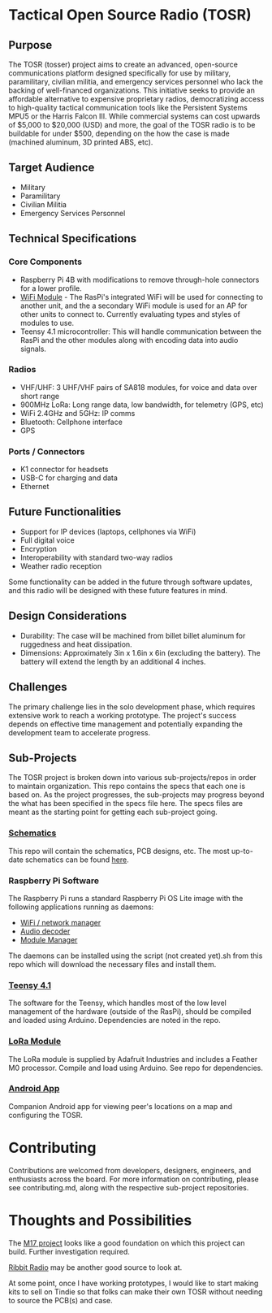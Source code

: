 # Tactical Open Source Radio (TOSR)
## Purpose
The TOSR (tosser) project aims to create an advanced, open-source communications platform designed specifically for use by military, paramilitary, civilian militia, and emergency services personnel who lack the backing of well-financed organizations. This initiative seeks to provide an affordable alternative to expensive proprietary radios, democratizing access to high-quality tactical communication tools like the Persistent Systems MPU5 or the Harris Falcon III. While commercial systems can cost upwards of $5,000 to $20,000 (USD) and more, the goal of the TOSR radio is to be buildable for under $500, depending on the how the case is made (machined aluminum, 3D printed ABS, etc).

## Target Audience
- Military
- Paramilitary
- Civilian Militia
- Emergency Services Personnel

## Technical Specifications
### Core Components
- Raspberry Pi 4B with modifications to remove through-hole connectors for a lower profile.
- [WiFi Module]() - The RasPi's integrated WiFi will be used for connecting to another unit, and the a secondary WiFi module is used for an AP for other units to connect to. Currently evaluating types and styles of modules to use.
- Teensy 4.1 microcontroller: This will handle communication between the RasPi and the other modules along with encoding data into audio signals.
### Radios
- VHF/UHF: 3 UHF/VHF pairs of SA818 modules, for voice and data over short range
- 900MHz LoRa: Long range data, low bandwidth, for telemetry (GPS, etc)
- WiFi 2.4GHz and 5GHz: IP comms
- Bluetooth: Cellphone interface
- GPS
### Ports / Connectors
- K1 connector for headsets
- USB-C for charging and data
- Ethernet

## Future Functionalities
- Support for IP devices (laptops, cellphones via WiFi)
- Full digital voice
- Encryption
- Interoperability with standard two-way radios
- Weather radio reception

Some functionality can be added in the future through software updates, and this radio will be designed with these future features in mind. 

## Design Considerations
- Durability: The case will be machined from billet billet aluminum for ruggedness and heat dissipation.
- Dimensions: Approximately 3in x 1.6in x 6in (excluding the battery). The battery will extend the length by an additional 4 inches.

## Challenges
The primary challenge lies in the solo development phase, which requires extensive work to reach a working prototype. The project's success depends on effective time management and potentially expanding the development team to accelerate progress.

## Sub-Projects
The TOSR project is broken down into various sub-projects/repos in order to maintain organization. This repo contains the specs that each one is based on. As the project progresses, the sub-projects may progress beyond the what has been specified in the specs file here. The specs files are meant as the starting point for getting each sub-project going.

### [Schematics](https://github.com/andrewmcdan/TOSR-Schematics)
This repo will contain the schematics, PCB designs, etc. The most up-to-date schematics can be found [here](https://oshwlab.com/andrewmcdan/raspi-cm4-carrier).

### Raspberry Pi Software
The Raspberry Pi runs a standard Raspberry Pi OS Lite image with the following applications running as daemons:
- [WiFi / network manager](https://github.com/andrewmcdan/TOSR-RPi-network-manager)
- [Audio decoder](https://github.com/andrewmcdan/TOSR-RPi-Audo-Decoder)
- [Module Manager](https://github.com/andrewmcdan/TOSR-RPi-Module-Manager)

The daemons can be installed using the script (not created yet).sh from this repo which will download the necessary files and install them.

### [Teensy 4.1](https://github.com/andrewmcdan/TOSR-Teensy)
The software for the Teensy, which handles most of the low level management of the hardware (outside of the RasPi), should be compiled and loaded using Arduino. Dependencies are noted in the repo.

### [LoRa Module](https://github.com/andrewmcdan/TOSR-LoRa-Feather-M0)
The LoRa module is supplied by Adafruit Industries and includes a Feather M0 processor. Compile and load using Arduino. See repo for dependencies. 

### [Android App]()
Companion Android app for viewing peer's locations on a map and configuring the TOSR.

# Contributing
Contributions are welcomed from developers, designers, engineers, and enthusiasts across the board. For more information on contributing, please see contributing.md, along with the respective sub-project repositories.

# Thoughts and Possibilities
The [M17 project](https://m17project.org/) looks like a good foundation on which this project can build. Further investigation required. 

[Ribbit Radio](https://www.ribbitradio.org/#/) may be another good source to look at.

At some point, once I have working prototypes, I would like to start making kits to sell on Tindie so that folks can make their own TOSR without needing to source the PCB(s) and case.